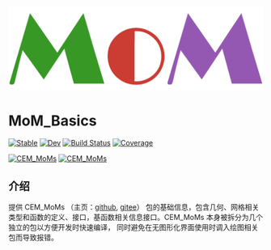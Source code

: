 ![MoM](./docs/src/assets/logo.png)
# MoM_Basics

[![Stable](https://img.shields.io/badge/docs-stable-blue.svg)](https://deltaeecs.github.io/MoM_Basics.jl/)
[![Dev](https://img.shields.io/badge/docs-dev-blue.svg)](https://deltaeecs.github.io/MoM_Basics.jl/dev/)
[![Build Status](https://github.com/deltaeecs/MoM_Basics.jl/actions/workflows/CI.yml/badge.svg?branch=master)](https://github.com/deltaeecs/MoM_Basics.jl/actions/workflows/CI.yml?query=branch%3Amaster)
[![Coverage](https://codecov.io/gh/deltaeecs/MoM_Basics.jl/branch/master/graph/badge.svg)](https://codecov.io/gh/deltaeecs/MoM_Basics.jl)

[![CEM_MoMs](https://img.shields.io/badge/CEM_MoMs-github-orange.svg)](https://github.com/deltaeecs/CEM_MoMs.jl)
[![CEM_MoMs](https://img.shields.io/badge/CEM_MoMs-gitee-orange.svg)](https://gitee.com/deltaeecs/CEM_MoMs.jl)

## 介绍

提供 CEM_MoMs （主页：[github](https://github.com/deltaeecs/CEM_MoMs.jl), [gitee](https://gitee.com/deltaeecs/CEM_MoMs.jl)） 包的基础信息，包含几何、网格相关类型和函数的定义、接口，基函数相关信息接口。CEM_MoMs 本身被拆分为几个独立的包以方便开发时快速编译， 同时避免在无图形化界面使用时调入绘图相关包而导致报错。
